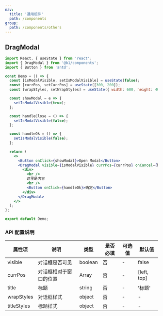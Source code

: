 ```yaml
---
nav:
  title: '通用组件'
  path: /components
group:
  path: /components/others
---
```


## DragModal

```jsx
import React, { useState } from 'react';
import { DragModal } from '@b1/components';
import { Button } from 'antd';

const Demo = () => {
  const [isModalVisible, setIsModalVisible] = useState(false);
  const [currPos, setCurrPos] = useState([300, 200]);
  const [wrapStyles, setWrapStyles] = useState({ width: 600, height: 400 });

  const showModal = e => {
    setIsModalVisible(true);
  };

  const handleClose = () => {
    setIsModalVisible(false);
  };

  const handleOk = () => {
    setIsModalVisible(false);
  };

  return (
    <>
      <Button onClick={showModal}>Open Modal</Button>
      <DragModal visible={isModalVisible} currPos={currPos} onCancel={handleClose} wrapStyles={wrapStyles}>
        <div>
          <br />
          这里是内容
          <br />
          <Button onClick={handleOk}>确定</Button>
        </div>
      </DragModal>
    </>
  );
};

export default Demo;
```

### API 配置说明

| 属性项      | 说明                   | 类型    | 是否必填 | 可选值 | 默认值      |
| ----------- | ---------------------- | ------- | -------- | ------ | ----------- |
| visible     | 对话框是否可见         | boolean | 否       | -      | false       |
| currPos     | 对话框相对于窗口的位置 | Array   | 否       | -      | [left, top] |
| title       | 标题                   | string  | 否       | -      | '标题'      |
| wrapStyles  | 对话框样式             | object  | 否       | -      | -           |
| titleStyles | 标题样式               | object  | 否       | -      | -           |
